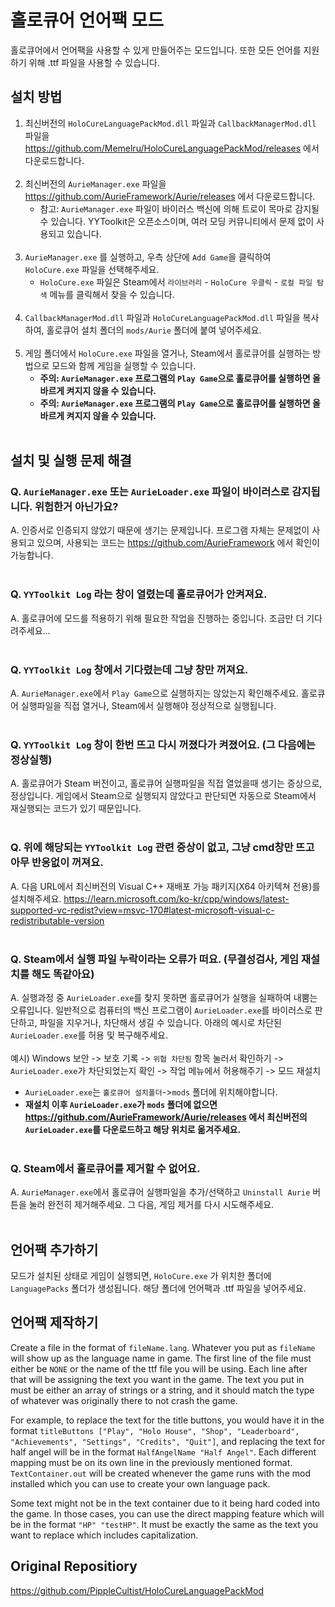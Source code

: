 # 홀로큐어 언어팩 모드
홀로큐어에서 언어팩을 사용할 수 있게 만들어주는 모드입니다. 또한 모든 언어를 지원하기 위해 .ttf 파일을 사용할 수 있습니다.
## 설치 방법
1. 최신버전의 `HoloCureLanguagePackMod.dll` 파일과 `CallbackManagerMod.dll` 파일을 https://github.com/Memelru/HoloCureLanguagePackMod/releases 에서 다운로드합니다.</br></br>
2. 최신버전의 `AurieManager.exe` 파일을 https://github.com/AurieFramework/Aurie/releases 에서 다운로드합니다.
    - 참고: `AurieManager.exe` 파일이 바이러스 백신에 의해 트로이 목마로 감지될 수 있습니다. YYToolkit은 오픈소스이며, 여러 모딩 커뮤니티에서 문제 없이 사용되고 있습니다.</br></br>
3. `AurieManager.exe` 를 실행하고, 우측 상단에 `Add Game`을 클릭하여 `HoloCure.exe` 파일을 선택해주세요.
    - `HoloCure.exe` 파일은 Steam에서 `라이브러리` - `HoloCure 우클릭` - `로컬 파일 탐색` 메뉴를 클릭해서 찾을 수 있습니다.</br></br>
4. `CallbackManagerMod.dll` 파일과 `HoloCureLanguagePackMod.dll` 파일을 복사하여, 홀로큐어 설치 폴더의 `mods/Aurie` 폴더에 붙여 넣어주세요.</br></br>
5. 게임 폴더에서 `HoloCure.exe` 파일을 열거나, Steam에서 홀로큐어를 실행하는 방법으로 모드와 함께 게임을 실행할 수 있습니다.
    - **주의: `AurieManager.exe` 프로그램의 `Play Game`으로 홀로큐어를 실행하면 올바르게 켜지지 않을 수 있습니다.**
    - **주의: `AurieManager.exe` 프로그램의 `Play Game`으로 홀로큐어를 실행하면 올바르게 켜지지 않을 수 있습니다.**</br></br>

## 설치 및 실행 문제 해결
### Q. `AurieManager.exe` 또는 `AurieLoader.exe` 파일이 바이러스로 감지됩니다. 위험한거 아닌가요?
A. 인증서로 인증되지 않았기 때문에 생기는 문제입니다. 프로그램 자체는 문제없이 사용되고 있으며, 사용되는 코드는 https://github.com/AurieFramework 에서 확인이 가능합니다.</br></br>
### Q. `YYToolkit Log` 라는 창이 열렸는데 홀로큐어가 안켜져요.
A. 홀로큐어에 모드를 적용하기 위해 필요한 작업을 진행하는 중입니다. 조금만 더 기다려주세요...</br></br>
### Q. `YYToolkit Log` 창에서 기다렸는데 그냥 창만 꺼져요.
A. `AurieManager.exe`에서 `Play Game`으로 실행하지는 않았는지 확인해주세요. 홀로큐어 실행파일을 직접 열거나, Steam에서 실행해야 정상적으로 실행됩니다.</br></br>
### Q. `YYToolkit Log` 창이 한번 뜨고 다시 꺼졌다가 켜졌어요. (그 다음에는 정상실행)
A. 홀로큐어가 Steam 버전이고, 홀로큐어 실행파일을 직접 열었을때 생기는 증상으로, 정상입니다. 게임에서 Steam으로 실행되지 않았다고 판단되면 자동으로 Steam에서 재실행되는 코드가 있기 때문입니다.</br></br>
### Q. 위에 해당되는 `YYToolkit Log` 관련 증상이 없고, 그냥 cmd창만 뜨고 아무 반응없이 꺼져요.
A. 다음 URL에서 최신버전의 Visual C++ 재배포 가능 패키지(X64 아키텍쳐 전용)를 설치해주세요. https://learn.microsoft.com/ko-kr/cpp/windows/latest-supported-vc-redist?view=msvc-170#latest-microsoft-visual-c-redistributable-version </br></br>
### Q. Steam에서 실행 파일 누락이라는 오류가 떠요. (무결성검사, 게임 재설치를 해도 똑같아요)
A. 실행과정 중 `AurieLoader.exe`를 찾지 못하면 홀로큐어가 실행을 실패하여 내뿜는 오류입니다. 일반적으로 컴퓨터의 백신 프로그램이 `AurieLoader.exe`를 바이러스로 판단하고, 파일을 지우거나, 차단해서 생길 수 있습니다. 아래의 예시로 차단된 `AurieLoader.exe`를 허용 및 복구해주세요.</br></br>
예시) Windows 보안 -> 보호 기록 -> `위협 차단됨` 항목 눌러서 확인하기 -> `AurieLoader.exe`가 차단되었는지 확인 -> 작업 메뉴에서 허용해주기 -> 모드 재설치</br>
- `AurieLoader.exe`는 `홀로큐어 설치폴더`->`mods` 폴더에 위치해야합니다.</br>
- **재설치 이후 `AurieLoader.exe`가 `mods` 폴더에 없으면 https://github.com/AurieFramework/Aurie/releases 에서 최신버전의 `AurieLoader.exe`를 다운로드하고 해당 위치로 옮겨주세요.**</br></br>
### Q. Steam에서 홀로큐어를 제거할 수 없어요.
A. `AurieManager.exe`에서 홀로큐어 실행파일을 추가/선택하고 `Uninstall Aurie` 버튼을 눌러 완전히 제거해주세요. 그 다음, 게임 제거를 다시 시도해주세요.</br></br>

## 언어팩 추가하기
모드가 설치된 상태로 게임이 실행되면, `HoloCure.exe` 가 위치한 폴더에 `LanguagePacks` 폴더가 생성됩니다. 해당 폴더에 언어팩과 .ttf 파일을 넣어주세요.
## 언어팩 제작하기
Create a file in the format of `fileName.lang`. Whatever you put as `fileName` will show up as the language name in game. The first line of the file must either be `NONE` or the name of the ttf file you will be using.
Each line after that will be assigning the text you want in the game. The text you put in must be either an array of strings or a string, and it should match the type of whatever was originally there to not crash the game.

For example, to replace the text for the title buttons, you would have it in the format `titleButtons ["Play", "Holo House", "Shop", "Leaderboard", "Achievements", "Settings", "Credits", "Quit"]`, and replacing the text for half angel will be in the format `HalfAngelName "Half Angel"`.
Each different mapping must be on its own line in the previously mentioned format. `TextContainer.out` will be created whenever the game runs with the mod installed which you can use to create your own language pack.

Some text might not be in the text container due to it being hard coded into the game. In those cases, you can use the direct mapping feature which will be in the format `"HP" "testHP"`. It must be exactly the same as the text you want to replace which includes capitalization.
## Original Repositiory
https://github.com/PippleCultist/HoloCureLanguagePackMod
